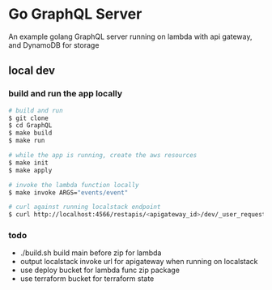 # Go GraphQL Server
An example golang GraphQL server running on lambda with api gateway, and DynamoDB for storage

## local dev

### build and run the app locally
```sh
# build and run
$ git clone
$ cd GraphQL
$ make build
$ make run

# while the app is running, create the aws resources
$ make init
$ make apply

# invoke the lambda function locally
$ make invoke ARGS="events/event"

# curl against running localstack endpoint
$ curl http://localhost:4566/restapis/<apigateway_id>/dev/_user_request_/graphql
```

### todo
 - ./build.sh build main before zip for lambda
 - output localstack invoke url for apigateway when running on localstack
 - use deploy bucket for lambda func zip package
 - use terraform bucket for terraform state

